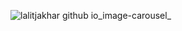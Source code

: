 ![lalitjakhar github io_image-carousel_](https://github.com/user-attachments/assets/02e2fb80-99eb-4841-b289-51bdc8be9c13)
